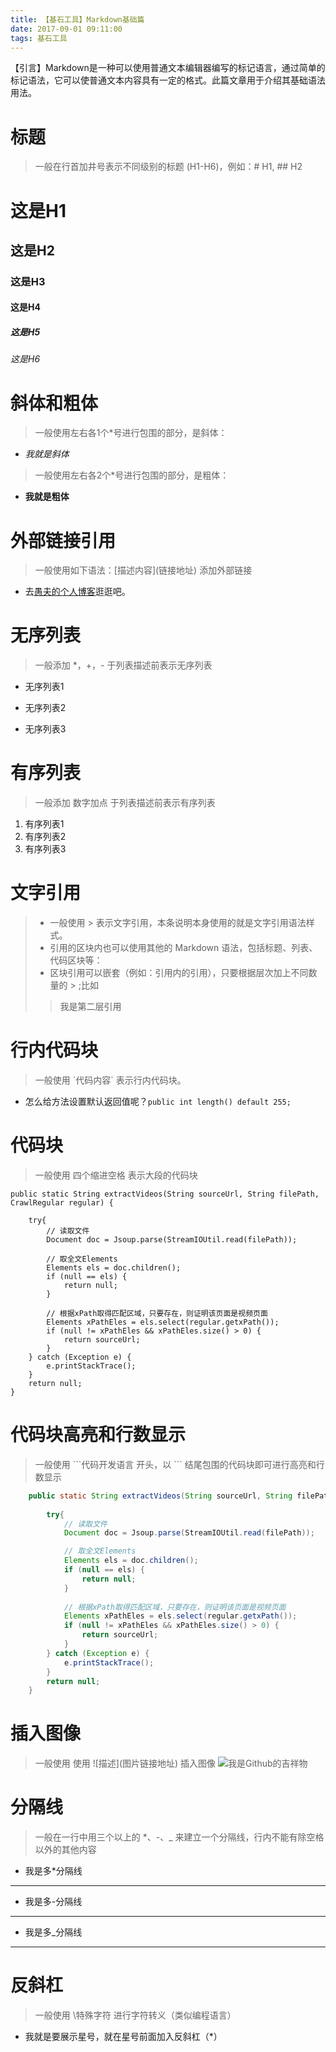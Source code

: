 ```yaml
---
title: 【基石工具】Markdown基础篇
date: 2017-09-01 09:11:00
tags: 基石工具
---
```

【引言】Markdown是一种可以使用普通文本编辑器编写的标记语言，通过简单的标记语法，它可以使普通文本内容具有一定的格式。此篇文章用于介绍其基础语法用法。
<!-- more -->

# 标题
> 一般在行首加井号表示不同级别的标题 (H1-H6)，例如：# H1, ## H2
# 这是H1
## 这是H2
### 这是H3
#### 这是H4
##### 这是H5
###### 这是H6

# 斜体和粗体
> 一般使用左右各1个\*号进行包围的部分，是斜体：
* *我就是斜体*
> 一般使用左右各2个\*号进行包围的部分，是粗体：
* **我就是粗体**

# 外部链接引用
> 一般使用如下语法：\[描述内容\](链接地址) 添加外部链接
* 去[愚夫的个人博客](https://ttfisher.github.io/)逛逛吧。

# 无序列表
> 一般添加 \*，\+，\- 于列表描述前表示无序列表
* 无序列表1
 + 无序列表2
  - 无序列表3

# 有序列表
> 一般添加 数字加点 于列表描述前表示有序列表
1. 有序列表1
2. 有序列表2
3. 有序列表3

# 文字引用
> * 一般使用 > 表示文字引用，本条说明本身使用的就是文字引用语法样式。
> * 引用的区块内也可以使用其他的 Markdown 语法，包括标题、列表、代码区块等：
> * 区块引用可以嵌套（例如：引用内的引用），只要根据层次加上不同数量的 \> ;比如
> > 我是第二层引用

# 行内代码块
> 一般使用 \`代码内容\` 表示行内代码块。
* 怎么给方法设置默认返回值呢？`public int length() default 255;`

# 代码块
> 一般使用 四个缩进空格 表示大段的代码块
    
    public static String extractVideos(String sourceUrl, String filePath, CrawlRegular regular) {
        
        try{
            // 读取文件
            Document doc = Jsoup.parse(StreamIOUtil.read(filePath));

            // 取全文Elements
            Elements els = doc.children();
            if (null == els) {
                return null;
            }
                
            // 根据xPath取得匹配区域，只要存在，则证明该页面是视频页面
            Elements xPathEles = els.select(regular.getxPath());
            if (null != xPathEles && xPathEles.size() > 0) {
                return sourceUrl;
            }
        } catch (Exception e) {
            e.printStackTrace();
        }
        return null;
    }

# 代码块高亮和行数显示
> 一般使用 \`\`\`代码开发语言 开头，以 \`\`\` 结尾包围的代码块即可进行高亮和行数显示

```java
    public static String extractVideos(String sourceUrl, String filePath, CrawlRegular regular) {
        
        try{
            // 读取文件
            Document doc = Jsoup.parse(StreamIOUtil.read(filePath));

            // 取全文Elements
            Elements els = doc.children();
            if (null == els) {
                return null;
            }
                
            // 根据xPath取得匹配区域，只要存在，则证明该页面是视频页面
            Elements xPathEles = els.select(regular.getxPath());
            if (null != xPathEles && xPathEles.size() > 0) {
                return sourceUrl;
            }
        } catch (Exception e) {
            e.printStackTrace();
        }
        return null;
    }
```

# 插入图像
> 一般使用 使用 \!\[描述\](图片链接地址) 插入图像
![我是Github的吉祥物](/img/2017-05-20-01.jpg)

# 分隔线
> 一般在一行中用三个以上的 \*、\-、\_ 来建立一个分隔线，行内不能有除空格以外的其他内容
+ 我是多\*分隔线
*********************************
+ 我是多\-分隔线
------------------- ------ ------
+ 我是多\_分隔线
_________________________________

# 反斜杠
> 一般使用 \\特殊字符 进行字符转义（类似编程语言）
+ 我就是要展示星号，就在星号前面加入反斜杠（\*）
